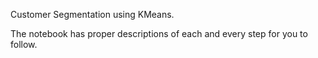Customer Segmentation using KMeans.

The notebook has proper descriptions of each and every step for you to follow.
